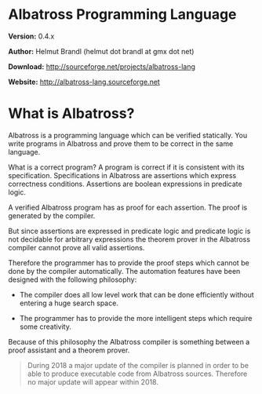 # Albatross Programming Language

**Version:** 0.4.x

**Author:** Helmut Brandl (helmut dot brandl at gmx dot net)

**Download:** http://sourceforge.net/projects/albatross-lang

**Website:** http://albatross-lang.sourceforge.net

# What is Albatross?

Albatross is a programming language which can be verified statically. You
write programs in Albatross and prove them to be correct in the same language.

What is a correct program? A program is correct if it is consistent with its
specification. Specifications in Albatross are assertions which express
correctness conditions. Assertions are boolean expressions in predicate logic.


A verified Albatross program has as proof for each assertion. The proof is
generated by the compiler.

But since assertions are expressed in predicate logic and predicate logic is
not decidable for arbitrary expressions the theorem prover in the Albatross
compiler cannot prove all valid assertions.

Therefore the programmer has to provide the proof steps which cannot be done
by the compiler automatically. The automation features have been designed with
the following philosophy:

- The compiler does all low level work that can be done efficiently
  without entering a huge search space.

- The programmer has to provide the more intelligent steps which require
  some creativity.


Because of this philosophy the Albatross compiler is something between a proof
assistant and a theorem prover.


> During 2018 a major update of the compiler is planned in order to be able to
  produce executable code from Albatross sources. Therefore no major update
  will appear within 2018.


<!---
Local Variables:
mode: outline
coding: iso-latin-1
outline-regexp: "#+"
End:
-->
